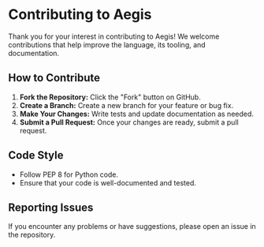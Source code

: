 # Contributing to Aegis

Thank you for your interest in contributing to Aegis! We welcome contributions that help improve the language, its tooling, and documentation.

## How to Contribute

1. **Fork the Repository:** Click the "Fork" button on GitHub.
2. **Create a Branch:** Create a new branch for your feature or bug fix.
3. **Make Your Changes:** Write tests and update documentation as needed.
4. **Submit a Pull Request:** Once your changes are ready, submit a pull request.

## Code Style

- Follow PEP 8 for Python code.
- Ensure that your code is well-documented and tested.

## Reporting Issues

If you encounter any problems or have suggestions, please open an issue in the repository.
